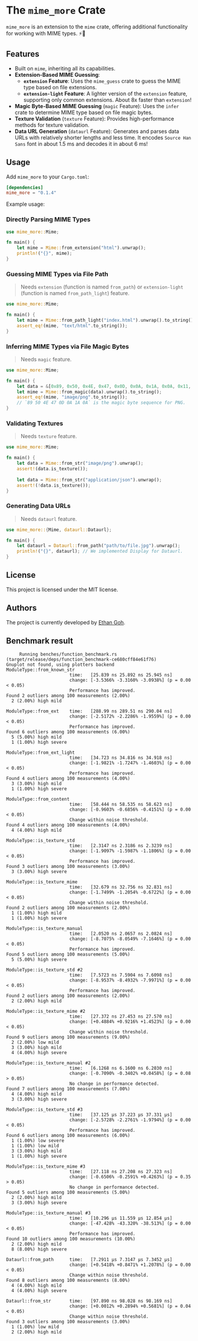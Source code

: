 # The `mime_more` Crate

`mime_more` is an extension to the `mime` crate, offering additional functionality for working with MIME types. ⚡️:crab:

## Features

- Built on `mime`, inheriting all its capabilities.
- **Extension-Based MIME Guessing**:
  - **`extension` Feature**: Uses the `mime_guess` crate to guess the MIME type based on file extensions.
  - **`extension-light` Feature**: A lighter version of the `extension` feature, supporting only common extensions. About 8x faster than `extension`!
- **Magic Byte-Based MIME Guessing** (`magic` Feature): Uses the `infer` crate to determine MIME type based on file magic bytes.
- **Texture Validation** (`texture` Feature): Provides high-performance methods for texture validation.
- **Data URL Generation** (`dataurl` Feature): Generates and parses data URLs with relatively shorter lengths and less time. It encodes `Source Han Sans` font in about 1.5 ms and decodes it in about 6 ms!

## Usage

Add `mime_more` to your `Cargo.toml`:

```toml
[dependencies]
mime_more = "0.1.4"
```

Example usage:

### Directly Parsing MIME Types

```rust
use mime_more::Mime;

fn main() {
    let mime = Mime::from_extension("html").unwrap();
    println!("{}", mime);
}
```

### Guessing MIME Types via File Path

> Needs `extension` (function is named `from_path`) or `extension-light` (function is named `from_path_light`) feature.

```rust
use mime_more::Mime;

fn main() {
    let mime = Mime::from_path_light("index.html").unwrap().to_string();
    assert_eq!(mime, "text/html".to_string());
}
```

### Inferring MIME Types via File Magic Bytes

> Needs `magic` feature.

```rust
use mime_more::Mime;

fn main() {
    let data = &[0x89, 0x50, 0x4E, 0x47, 0x0D, 0x0A, 0x1A, 0x0A, 0x11, 0x45, 0x14, 0x19, 0x19, 0x81, 0x0];
    let mime = Mime::from_magic(data).unwrap().to_string();
    assert_eq!(mime, "image/png".to_string());
    // `89 50 4E 47 0D 0A 1A 0A` is the magic byte sequence for PNG.
}
```

### Validating Textures

> Needs `texture` feature.

```rust
use mime_more::Mime;

fn main() {
    let data = Mime::from_str("image/png").unwrap();
    assert!(data.is_texture());
    
    let data = Mime::from_str("application/json").unwrap();
    assert!(!data.is_texture());
}
```

### Generating Data URLs

> Needs `dataurl` feature.

```rust
use mime_more::{Mime, dataurl::Dataurl};

fn main() {
    let dataurl = Dataurl::from_path("path/to/file.jpg").unwrap();
    println!("{}", dataurl); // We implemented Display for Dataurl.
}
```

## License

This project is licensed under the MIT license.

## Authors

The project is currently developed by [Ethan Goh](https://github.com/7086cmd).

## Benchmark result

```
     Running benches/function_benchmark.rs (target/release/deps/function_benchmark-ce680cff84e61f76)
Gnuplot not found, using plotters backend
ModuleType::from_known_str
                        time:   [25.839 ns 25.892 ns 25.945 ns]
                        change: [-3.5366% -3.3160% -3.0938%] (p = 0.00 < 0.05)
                        Performance has improved.
Found 2 outliers among 100 measurements (2.00%)
  2 (2.00%) high mild

ModuleType::from_ext    time:   [288.99 ns 289.51 ns 290.04 ns]
                        change: [-2.5172% -2.2286% -1.9559%] (p = 0.00 < 0.05)
                        Performance has improved.
Found 6 outliers among 100 measurements (6.00%)
  5 (5.00%) high mild
  1 (1.00%) high severe

ModuleType::from_ext_light
                        time:   [34.723 ns 34.816 ns 34.918 ns]
                        change: [-1.9821% -1.7247% -1.4603%] (p = 0.00 < 0.05)
                        Performance has improved.
Found 4 outliers among 100 measurements (4.00%)
  3 (3.00%) high mild
  1 (1.00%) high severe

ModuleType::from_content
                        time:   [58.444 ns 58.535 ns 58.623 ns]
                        change: [-0.9603% -0.6856% -0.4151%] (p = 0.00 < 0.05)
                        Change within noise threshold.
Found 4 outliers among 100 measurements (4.00%)
  4 (4.00%) high mild

ModuleType::is_texture_std
                        time:   [2.3147 ns 2.3186 ns 2.3239 ns]
                        change: [-1.9097% -1.5987% -1.1806%] (p = 0.00 < 0.05)
                        Performance has improved.
Found 3 outliers among 100 measurements (3.00%)
  3 (3.00%) high severe

ModuleType::is_texture_mime
                        time:   [32.679 ns 32.756 ns 32.831 ns]
                        change: [-1.7499% -1.2054% -0.6722%] (p = 0.00 < 0.05)
                        Change within noise threshold.
Found 2 outliers among 100 measurements (2.00%)
  1 (1.00%) high mild
  1 (1.00%) high severe

ModuleType::is_texture_manual
                        time:   [2.0520 ns 2.0657 ns 2.0824 ns]
                        change: [-8.7075% -8.0549% -7.1646%] (p = 0.00 < 0.05)
                        Performance has improved.
Found 5 outliers among 100 measurements (5.00%)
  5 (5.00%) high severe

ModuleType::is_texture_std #2
                        time:   [7.5723 ns 7.5904 ns 7.6098 ns]
                        change: [-8.9537% -8.4932% -7.9971%] (p = 0.00 < 0.05)
                        Performance has improved.
Found 2 outliers among 100 measurements (2.00%)
  2 (2.00%) high mild

ModuleType::is_texture_mime #2
                        time:   [27.372 ns 27.453 ns 27.570 ns]
                        change: [+0.4884% +0.9216% +1.4523%] (p = 0.00 < 0.05)
                        Change within noise threshold.
Found 9 outliers among 100 measurements (9.00%)
  2 (2.00%) low mild
  3 (3.00%) high mild
  4 (4.00%) high severe

ModuleType::is_texture_manual #2
                        time:   [6.1268 ns 6.1600 ns 6.2030 ns]
                        change: [-0.7090% -0.3402% +0.0458%] (p = 0.08 > 0.05)
                        No change in performance detected.
Found 7 outliers among 100 measurements (7.00%)
  4 (4.00%) high mild
  3 (3.00%) high severe

ModuleType::is_texture_std #3
                        time:   [37.125 µs 37.223 µs 37.331 µs]
                        change: [-2.5728% -2.2761% -1.9794%] (p = 0.00 < 0.05)
                        Performance has improved.
Found 6 outliers among 100 measurements (6.00%)
  1 (1.00%) low severe
  1 (1.00%) low mild
  3 (3.00%) high mild
  1 (1.00%) high severe

ModuleType::is_texture_mime #3
                        time:   [27.118 ns 27.208 ns 27.323 ns]
                        change: [-0.6506% -0.2591% +0.4263%] (p = 0.35 > 0.05)
                        No change in performance detected.
Found 5 outliers among 100 measurements (5.00%)
  2 (2.00%) high mild
  3 (3.00%) high severe

ModuleType::is_texture_manual #3
                        time:   [10.296 µs 11.559 µs 12.854 µs]
                        change: [-47.428% -43.320% -38.513%] (p = 0.00 < 0.05)
                        Performance has improved.
Found 10 outliers among 100 measurements (10.00%)
  2 (2.00%) high mild
  8 (8.00%) high severe

Dataurl::from_path      time:   [7.2911 µs 7.3147 µs 7.3452 µs]
                        change: [+0.5418% +0.8471% +1.2078%] (p = 0.00 < 0.05)
                        Change within noise threshold.
Found 8 outliers among 100 measurements (8.00%)
  4 (4.00%) high mild
  4 (4.00%) high severe

Dataurl::from_str       time:   [97.890 ns 98.028 ns 98.169 ns]
                        change: [+0.0012% +0.2894% +0.5681%] (p = 0.04 < 0.05)
                        Change within noise threshold.
Found 3 outliers among 100 measurements (3.00%)
  1 (1.00%) low mild
  2 (2.00%) high mild
```